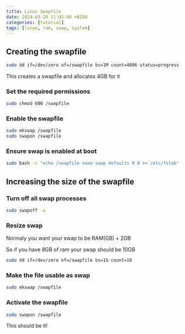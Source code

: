 ```yaml
---
title: Linux Swapfile
date: 2024-03-20 11:03:00 +0200
categories: [tutorial]
tags: [linux, ram, swap, system]
---
```


## Creating the swapfile

```sh
sudo dd if=/dev/zero of=/swapfile bs=1M count=4096 status=progress
```

This creates a swapfile and allocates 4GB for it

### Set the required permissions

```sh
sudo chmod 600 /swapfile
```

### Enable the swapfile

```sh
sudo mkswap /swapfile
sudo swapon /swapfile
```

### Ensure swap is enabled at boot

```sh
sudo bash -c "echo /swapfile none swap defaults 0 0 >> /etc/fstab"
```

## Increasing the size of the swapfile

### Turn off all swap processes

```sh
sudo swapoff -a
```

### Resize swap

Normaly you want your swap to be RAM(GB) + 2GB

So if you have 8GB of ram your swap should be 10GB

```sh
sudo dd if=/dev/zero of=/swapfile bs=1G count=10
```

### Make the file usable as swap

```sh
sudo mkswap /swapfile
```

### Activate the swapfile

```sh
sudo swapon /swapfile
```

This should be it!

